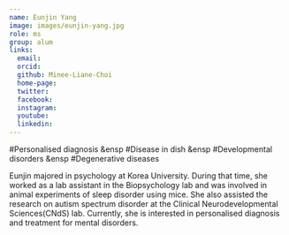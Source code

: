 ```yaml
---
name: Eunjin Yang
image: images/eunjin-yang.jpg
role: ms
group: alum
links:
  email: 
  orcid: 
  github: Minee-Liane-Choi
  home-page:  
  twitter:
  facebook:
  instagram:
  youtube:
  linkedin: 
---
```


#Personalised diagnosis &ensp
#Disease in dish &ensp
#Developmental disorders &ensp
#Degenerative diseases

Eunjin majored in psychology at Korea University. During that time, she worked as a lab assistant in the Biopsychology lab and was involved in animal experiments of sleep disorder using mice. She also assisted the research on autism spectrum disorder at the Clinical Neurodevelopmental Sciences(CNdS) lab. Currently, she is interested in personalised diagnosis and treatment for mental disorders.
